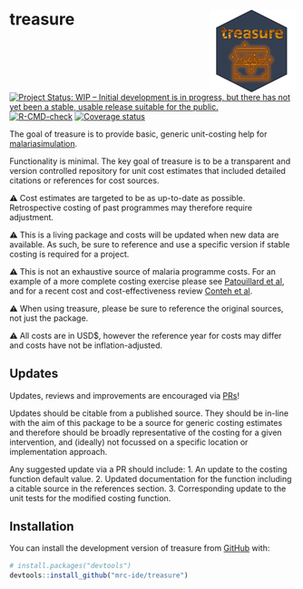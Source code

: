 
<!-- README.md is generated from README.Rmd. Please edit that file -->

# treasure <img src="man/figures/Treasure_hex.png" align="right" width=30% height=30% />

<!-- badges: start -->

[![Project Status: WIP – Initial development is in progress, but there
has not yet been a stable, usable release suitable for the
public.](https://www.repostatus.org/badges/latest/wip.svg)](https://www.repostatus.org/#wip)
[![R-CMD-check](https://github.com/mrc-ide/treasure/workflows/R-CMD-check/badge.svg)](https://github.com/mrc-ide/treasure/actions)
[![Coverage
status](https://codecov.io/gh/mrc-ide/treasure/branch/main/graph/badge.svg)](https://codecov.io/github/mrc-ide/treasure)
<!-- badges: end -->

The goal of treasure is to provide basic, generic unit-costing help for
[malariasimulation](https://mrc-ide.github.io/malariasimulation/).

Functionality is minimal. The key goal of treasure is to be a
transparent and version controlled repository for unit cost estimates
that included detailed citations or references for cost sources.

:warning: Cost estimates are targeted to be as up-to-date as possible.
Retrospective costing of past programmes may therefore require
adjustment.

:warning: This is a living package and costs will be updated when new
data are available. As such, be sure to reference and use a specific
version if stable costing is required for a project.

:warning: This is not an exhaustive source of malaria programme costs.
For an example of a more complete costing exercise please see
[Patouillard et al](https://gh.bmj.com/content/2/2/e000176), and for a
recent cost and cost-effectiveness review [Conteh et
al](https://www.sciencedirect.com/science/article/pii/S1098301521001479?via%3Dihub).

:warning: When using treasure, please be sure to reference the original
sources, not just the package.

:warning: All costs are in USD$, however the reference year for costs
may differ and costs have not be inflation-adjusted.

## Updates

Updates, reviews and improvements are encouraged via
[PRs](https://github.com/mrc-ide/treasure/pulls)!

Updates should be citable from a published source. They should be
in-line with the aim of this package to be a source for generic costing
estimates and therefore should be broadly representative of the costing
for a given intervention, and (ideally) not focussed on a specific
location or implementation approach.

Any suggested update via a PR should include: 1. An update to the
costing function default value. 2. Updated documentation for the
function including a citable source in the references section. 3.
Corresponding update to the unit tests for the modified costing
function.

## Installation

You can install the development version of treasure from
[GitHub](https://github.com/) with:

``` r
# install.packages("devtools")
devtools::install_github("mrc-ide/treasure")
```
